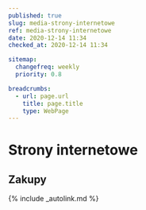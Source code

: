 ```yaml
---
published: true
slug: media-strony-internetowe
ref: media-strony-internetowe
date: 2020-12-14 11:34
checked_at: 2020-12-14 11:34

sitemap:
  changefreq: weekly
  priority: 0.8

breadcrumbs:
  - url: page.url
    title: page.title
    type: WebPage
---
```


# Strony internetowe

## Zakupy



{% include _autolink.md %}